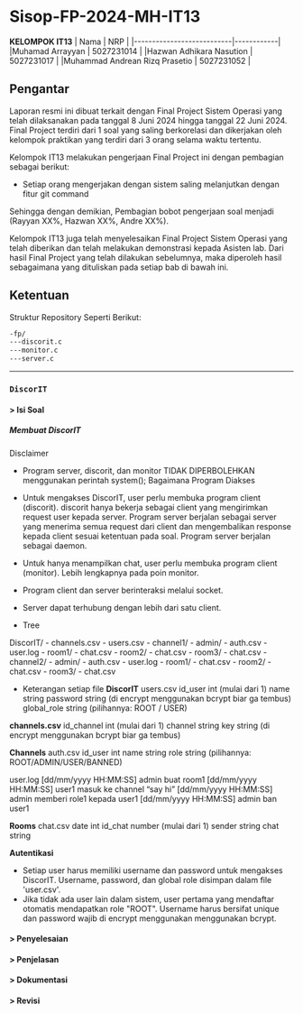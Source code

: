 # Sisop-FP-2024-MH-IT13

**KELOMPOK IT13**
| Nama | NRP |
|---------------------------|------------|
|Muhamad Arrayyan | 5027231014 |
|Hazwan Adhikara Nasution | 5027231017 |
|Muhammad Andrean Rizq Prasetio | 5027231052 |

## Pengantar

Laporan resmi ini dibuat terkait dengan Final Project Sistem Operasi yang telah dilaksanakan pada tanggal 8 Juni 2024 hingga tanggal 22 Juni 2024. Final Project terdiri dari 1 soal yang saling berkorelasi dan dikerjakan oleh kelompok praktikan yang terdiri dari 3 orang selama waktu tertentu.

Kelompok IT13 melakukan pengerjaan Final Project ini dengan pembagian sebagai berikut:

- Setiap orang mengerjakan dengan sistem saling melanjutkan dengan fitur git command

Sehingga dengan demikian, Pembagian bobot pengerjaan soal menjadi (Rayyan XX%, Hazwan XX%, Andre XX%).

Kelompok IT13 juga telah menyelesaikan Final Project Sistem Operasi yang telah diberikan dan telah melakukan demonstrasi kepada Asisten lab. Dari hasil Final Project yang telah dilakukan sebelumnya, maka diperoleh hasil sebagaimana yang dituliskan pada setiap bab di bawah ini.

## Ketentuan

Struktur Repository Seperti Berikut:

```bash
-fp/
---discorit.c 
---monitor.c 
---server.c 

```

---

### **`DiscorIT`**

#### > Isi Soal

##### Membuat DiscorIT
Disclaimer
- Program server, discorit, dan monitor TIDAK DIPERBOLEHKAN menggunakan perintah system();
Bagaimana Program Diakses
- Untuk mengakses DiscorIT, user perlu membuka program client (discorit). discorit hanya bekerja sebagai client yang mengirimkan request user kepada server.
Program server berjalan sebagai server yang menerima semua request dari client dan mengembalikan response kepada client sesuai ketentuan pada soal. Program server berjalan sebagai daemon. 
- Untuk hanya menampilkan chat, user perlu membuka program client (monitor). Lebih lengkapnya pada poin monitor.
- Program client dan server berinteraksi melalui socket.
- Server dapat terhubung dengan lebih dari satu client.

- Tree

DiscorIT/
      - channels.csv
      - users.csv
      - channel1/
               - admin/
                        - auth.csv
                        - user.log
               - room1/
                        - chat.csv
               - room2/
                        - chat.csv
               - room3/
                        - chat.csv
      - channel2/
               - admin/
                        - auth.csv
                        - user.log
               - room1/
                        - chat.csv
               - room2/
                        - chat.csv
               - room3/
                        - chat.csv

- Keterangan setiap file
**DiscorIT**
users.csv
id_user	int (mulai dari 1)
name		string
password	string (di encrypt menggunakan bcrypt biar ga tembus)
global_role	string (pilihannya: ROOT / USER)

**channels.csv**
id_channel	int  (mulai dari 1)
channel	string
key		string (di encrypt menggunakan bcrypt biar ga tembus)

**Channels**
auth.csv
id_user	int
name		string
role		string (pilihannya: ROOT/ADMIN/USER/BANNED) 

user.log
[dd/mm/yyyy HH:MM:SS] admin buat room1
[dd/mm/yyyy HH:MM:SS] user1 masuk ke channel “say hi”
[dd/mm/yyyy HH:MM:SS] admin memberi role1 kepada user1
[dd/mm/yyyy HH:MM:SS] admin ban user1

**Rooms**
chat.csv
date		int
id_chat	number  (mulai dari 1)
sender 	string
chat		string

**Autentikasi**
- Setiap user harus memiliki username dan password untuk mengakses DiscorIT. Username, password, dan global role disimpan dalam file 'user.csv'.
- Jika tidak ada user lain dalam sistem, user pertama yang mendaftar otomatis mendapatkan role "ROOT". Username harus bersifat unique dan password wajib di encrypt menggunakan menggunakan bcrypt.


#### > Penyelesaian

#### > Penjelasan

#### > Dokumentasi

#### > Revisi
